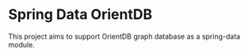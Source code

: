 Spring Data OrientDB
====================

This project aims to support OrientDB graph database as a spring-data module. 





